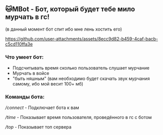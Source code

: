 ## 🐱MBot - Бот, который будет тебе мило мурчать в гс!
(в данный момент бот спит ибо мне лень хостить его)



https://github.com/user-attachments/assets/8ecc9d82-b459-4caf-bacb-c5cd110ffa3e




### Что умеет бот:
- Подсчитывать время сколько пользователь слушает мурчание
- Мурчать в войсе
- "быть няшным"
(вам необходимо будет скачать звук мурчания самому, ибо мой весит 100+ мб)

### Команды бота:

_/connect_ - Подключает бота к вам

_/time_ - Показывает время пользователя, проведённого в гс с ботом

_/top_ - Показывает топ сервера

